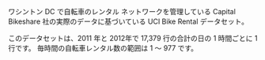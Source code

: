 ワシントン DC で自転車のレンタル ネットワークを管理している Capital Bikeshare 社の実際のデータに基づいている UCI Bike Rental データセット。<p></p>このデータセットは、2011 年と 2012年で 17,379 行の合計の日の 1 時間ごとに 1 行です。 毎時間の自転車レンタル数の範囲は 1 ～ 977 です。





